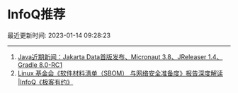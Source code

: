 # InfoQ推荐

最近更新时间: 2023-01-14 09:28:23

--- 
1. [Java近期新闻：Jakarta Data首版发布、Micronaut 3.8、JReleaser 1.4、Gradle 8.0-RC1](https://www.infoq.cn/article/pMNHAXyOfYUYFHSNFtMW) 
2. [Linux 基金会《软件材料清单（SBOM） 与网络安全准备度》报告深度解读 |InfoQ《极客有约》](https://www.infoq.cn/article/9b1ia67t2O8Ll1IZ02wa) 
